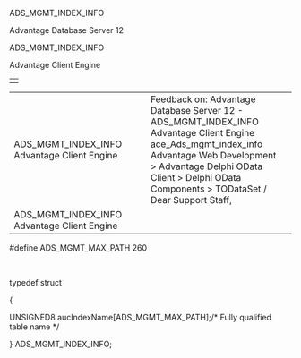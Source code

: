 ADS\_MGMT\_INDEX\_INFO




Advantage Database Server 12  

ADS\_MGMT\_INDEX\_INFO

Advantage Client Engine

|  |
| --- |
|  |

|  |  |  |  |  |
| --- | --- | --- | --- | --- |
| ADS\_MGMT\_INDEX\_INFO  Advantage Client Engine |  |  | Feedback on: Advantage Database Server 12 - ADS\_MGMT\_INDEX\_INFO Advantage Client Engine ace\_Ads\_mgmt\_index\_info Advantage Web Development > Advantage Delphi OData Client > Delphi OData Components > TODataSet / Dear Support Staff, |  |
| ADS\_MGMT\_INDEX\_INFO  Advantage Client Engine |  |  |  |  |

#define ADS\_MGMT\_MAX\_PATH 260

 

typedef struct

{

UNSIGNED8 aucIndexName[ADS\_MGMT\_MAX\_PATH];/\* Fully qualified table name \*/

} ADS\_MGMT\_INDEX\_INFO;